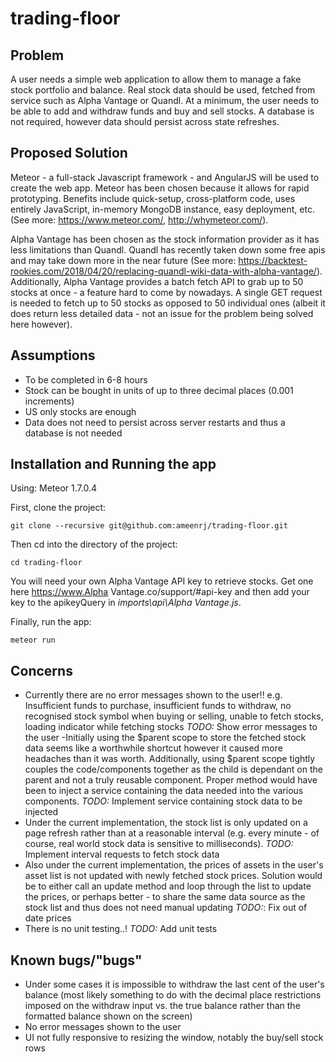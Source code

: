 # trading-floor

## Problem

A user needs a simple web application to allow them to manage a fake stock portfolio and balance. Real stock data 
should be used, fetched from service such as Alpha Vantage or Quandl. At a minimum, the user needs to be able to add and 
withdraw funds and buy and sell stocks. A database is not required, however data should persist across state refreshes.

## Proposed Solution

Meteor - a full-stack Javascript framework - and AngularJS will be used to create the web app. Meteor has been chosen
because it allows for rapid prototyping. Benefits include quick-setup, cross-platform code, uses entirely JavaScript, 
in-memory MongoDB instance, easy deployment, etc. (See more: https://www.meteor.com/, http://whymeteor.com/).

Alpha Vantage has been chosen as the stock information provider as it has less limitations than Quandl. Quandl has 
recently taken down some free apis and may take down more in the near future (See more: 
https://backtest-rookies.com/2018/04/20/replacing-quandl-wiki-data-with-alpha-vantage/). Additionally, Alpha Vantage
provides a batch fetch API to grab up to 50 stocks at once - a feature hard to come by nowadays. A single GET request
is needed to fetch up to 50 stocks as opposed to 50 individual ones (albeit it does return less detailed data - not an 
issue for the problem being solved here however).

## Assumptions

- To be completed in 6-8 hours
- Stock can be bought in units of up to three decimal places (0.001 increments)
- US only stocks are enough
- Data does not need to persist across server restarts and thus a database is not needed

## Installation and Running the app

Using: Meteor 1.7.0.4

First, clone the project:
```
git clone --recursive git@github.com:ameenrj/trading-floor.git
```
Then cd into the directory of the project:
```
cd trading-floor
```

You will need your own Alpha Vantage API key to retrieve stocks. Get one here 
https://www.Alpha Vantage.co/support/#api-key and then add your key to the apikeyQuery in *imports\api\Alpha Vantage.js*.

Finally, run the app:
```
meteor run
```

## Concerns

- Currently there are no error messages shown to the user!! e.g. Insufficient funds to purchase, insufficient funds to 
withdraw, no recognised stock symbol when buying or selling, unable to fetch stocks, loading indicator while fetching 
stocks *TODO:* Show error messages to the user
-Initially using the $parent scope to store the fetched stock data seems like a worthwhile shortcut however it caused 
more headaches than it was worth. Additionally, using $parent scope tightly couples the code/components together as the 
child is dependant on the parent and not a truly reusable component. Proper method would have been to inject a 
service containing the data needed into the various components. *TODO:* Implement service containing stock data to be 
injected
- Under the current implementation, the stock list is only updated on a page refresh rather than at a reasonable 
interval (e.g. every minute - of course, real world stock data is sensitive to milliseconds). *TODO:* Implement interval
requests to fetch stock data
- Also under the current implementation, the prices of assets in the user's asset list is not updated with newly 
fetched stock prices. Solution would be to either call an update method and loop through the list to update the 
prices, or perhaps better - to share the same data source as the stock list and thus does not need manual updating 
*TODO:*: Fix out of date prices
- There is no unit testing..! *TODO:* Add unit tests

## Known bugs/"bugs"

- Under some cases it is impossible to withdraw the last cent of the user's balance (most likely something to do with 
the decimal place restrictions imposed on the withdraw input vs. the true balance rather than the formatted balance 
shown on the screen)
- No error messages shown to the user
- UI not fully responsive to resizing the window, notably the buy/sell stock rows